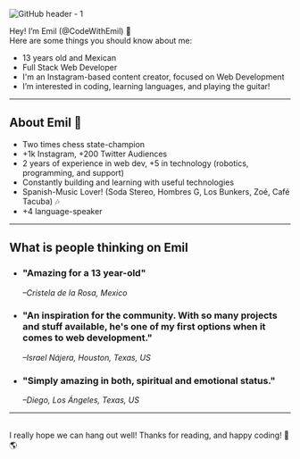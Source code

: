 ![GitHub header - 1](https://user-images.githubusercontent.com/96463540/150668260-8beb10a1-e9a1-46c5-b9e3-5e453c7f13f7.png)


Hey! I’m Emil (@CodeWithEmil) 👋
   <br />
Here are some things you should know about me:
   <br />
   
   <ul>
      <li>13 years old and Mexican</li>
      <li>Full Stack Web Developer</li>
      <li>I'm an Instagram-based content creator, focused on Web Development</li>
      <li>I’m interested in coding, learning languages, and playing the guitar!</li>
   </ul>
  

<hr />

<h2>About Emil 🥑</h2>
<ul>
   
   <li>Two times chess state-champion</li>
   <li>+1k Instagram, +200 Twitter Audiences</li>
   <li>2 years of experience in web dev, +5 in technology (robotics, programming, and support)</li>
   <li>Constantly building and learning with useful technologies</li>
   <li>Spanish-Music Lover! (Soda Stereo, Hombres G, Los Bunkers, Zoé, Café Tacuba) 🎶</li>
   <li>+4 language-speaker</li>
   
</ul>

<hr />
<h2>What is people thinking on Emil</h2>
   <ul>
      <li>
         <h3>"Amazing for a 13 year-old"</h3><i>–Cristela de la Rosa, Mexico</i>
      </li>
      <li>
         <h3>"An inspiration for the community. With so many projects and stuff available, he's one of my first options when it comes to web development."</h3><i>–Israel Nájera, Houston, Texas, US</i>
      </li>
      <li>
         <h3>"Simply amazing in both, spiritual and emotional status."</h3><i>–Diego, Los Ángeles, Texas, US</i>
      </li>
   </ul>
<hr />
<br />
I really hope we can hang out well!
Thanks for reading, and happy coding! 🚀 🌎

